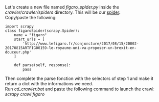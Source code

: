 Let's create a new file named _figaro_spider.py_ inside the _crawler/crawler/spiders_ directory. This will be our [spider](https://doc.scrapy.org/en/1.4/topics/spiders.html).  
Copy/paste the following:

    import scrapy
    class figaroSpider(scrapy.Spider):
        name = "figaro"
        start_urls = [
            'http://www.lefigaro.fr/conjoncture/2017/08/15/20002-20170815ARTFIG00159-le-royaume-uni-va-proposer-un-brexit-en-douceur.php'
        ]

        def parse(self, response):
            pass

Then complete the parse fonction with the selectors of step 1 and make it return a dict with the informations we need.  
Run _cd_crawler.bat_ and paste the following command to launch the crawl:  
_scrapy crawl figaro_
